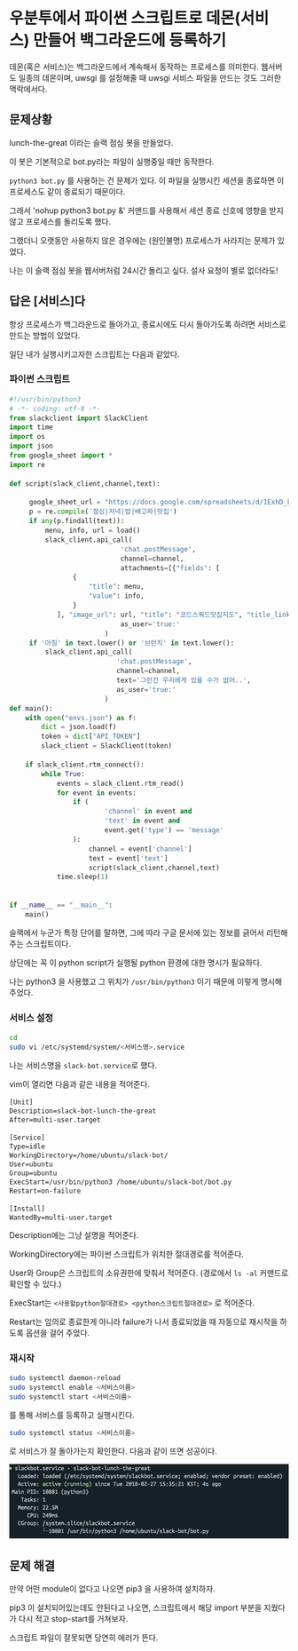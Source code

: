 # 우분투에서 파이썬 스크립트로 데몬(서비스) 만들어 백그라운드에 등록하기


데몬(혹은 서비스)는 백그라운드에서 계속해서 동작하는 프로세스를 의미한다.
웹서버도 일종의 데몬이며, uwsgi 를 설정해줄 때 uwsgi 서비스 파일을 만드는 것도 그러한 맥락에서다.

## 문제상황

lunch-the-great 이라는 슬랙 점심 봇을 만들었다.

이 봇은 기본적으로 bot.py라는 파일이 실행중일 때만 동작한다.

`python3 bot.py` 를 사용하는 건 문제가 있다. 이 파일을 실행시킨 세션을 종료하면 이 프로세스도 같이 종료되기 때문이다.

그래서 'nohup python3 bot.py &' 커맨드를 사용해서 세션 종료 신호에 영향을 받지않고 프로세스를 돌리도록 했다.

그랬더니 오랫동안 사용하지 않은 경우에는 (원인불명) 프로세스가 사라지는 문제가 있었다.

나는 이 슬랙 점심 봇을 웹서버처럼 24시간 돌리고 싶다. 설사 요청이 별로 없더라도!

## 답은 [서비스]다

항상 프로세스가 백그라운드로 돌아가고, 종료시에도 다시 돌아가도록 하려면 서비스로 만드는 방법이 있었다.

일단 내가 실행시키고자한 스크립트는 다음과 같았다.

### 파이썬 스크립트

```python
#!/usr/bin/python3
# -*- coding: utf-8 -*-
from slackclient import SlackClient
import time
import os
import json
from google_sheet import *
import re

def script(slack_client,channel,text):

     google_sheet_url = "https://docs.google.com/spreadsheets/d/1ExhD_kvJN-pznmyvP1MfZlVFSbu_sjXDbnBGigNw6DU/edit#gid=0"
     p = re.compile('점심|저녁|밥|배고파|맛집')
     if any(p.findall(text)):
         menu, info, url = load()
         slack_client.api_call(
                            'chat.postMessage',
                            channel=channel,
                            attachments=[{"fields": [
                {
                    "title": menu,
                    "value": info,
                }
            ], "image_url": url, "title": "코드스쿼드맛집지도", "title_link": google_sheet_url}],
                            as_user='true:'
                        )
     if '아침' in text.lower() or '브런치' in text.lower():
         slack_client.api_call(
                           'chat.postMessage',
                           channel=channel,
                           text='그런건 우리에게 있을 수가 없어..',
                           as_user='true:'
                        )
def main():
    with open("envs.json") as f:
        dict = json.load(f)
        token = dict["API_TOKEN"]
        slack_client = SlackClient(token)

    if slack_client.rtm_connect():
        while True:
            events = slack_client.rtm_read()
            for event in events:
                if (
                        'channel' in event and
                        'text' in event and
                        event.get('type') == 'message'
                ):
                    channel = event['channel']
                    text = event['text']
                    script(slack_client,channel,text)
            time.sleep(1)


if __name__ == "__main__":
    main()
```

슬랙에서 누군가 특정 단어를 말하면, 그에 따라 구글 문서에 있는 정보를 긁어서 리턴해주는 스크립트이다.

상단에는 꼭 이 python script가 실행될 python 환경에 대한 명시가 필요하다.

나는 python3 을 사용했고 그 위치가 `/usr/bin/python3` 이기 때문에 이렇게 명시해주었다.

### 서비스 설정

```bash
cd
sudo vi /etc/systemd/system/<서비스명>.service
```

나는 서비스명을 `slack-bot.service`로 했다.

vim이 열리면 다음과 같은 내용을 적어준다.

```shell
[Unit]
Description=slack-bot-lunch-the-great
After=multi-user.target

[Service]
Type=idle
WorkingDirectory=/home/ubuntu/slack-bot/
User=ubuntu
Group=ubuntu
ExecStart=/usr/bin/python3 /home/ubuntu/slack-bot/bot.py
Restart=on-failure

[Install]
WantedBy=multi-user.target
```

Description에는 그냥 설명을 적어준다.

WorkingDirectory에는 파이썬 스크립트가 위치한 절대경로를 적어준다.

User와 Group은 스크립트의 소유권한에 맞춰서 적어준다. (경로에서 `ls -al` 커맨드로 확인할 수 있다.)

ExecStart는 `<사용할python절대경로> <python스크립트절대경로>` 로 적어준다.

Restart는 임의로 종료한게 아니라 failure가 나서 종료되었을 때 자동으로 재시작을 하도록 옵션을 걸어 주었다.

### 재시작

```bash
sudo systemctl daemon-reload
sudo systemctl enable <서비스이름>
sudo systemctl start <서비스이름>
```
를 통해 서비스를 등록하고 실행시킨다.

```bash
sudo systemctl status <서비스이름>
```

로 서비스가 잘 돌아가는지 확인한다. 다음과 같이 뜨면 성공이다.

![slackbot-service-running](slackbot-service-running.png)

## 문제 해결

만약 어떤 module이 없다고 나오면 pip3 을 사용하여 설치하자.

pip3 이 설치되어있는데도 안된다고 나오면, 스크립트에서 해당 import 부분을 지웠다가 다시 적고 stop-start를 거쳐보자.

스크립트 파일이 잘못되면 당연히 에러가 뜬다.
